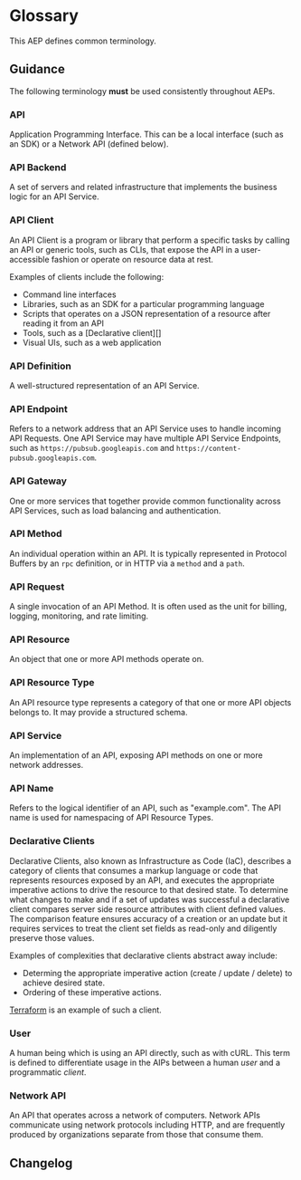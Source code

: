 # Glossary

This AEP defines common terminology.

## Guidance

The following terminology **must** be used consistently throughout AEPs.

### API

Application Programming Interface. This can be a local interface (such as an
SDK) or a Network API (defined below).

### API Backend

A set of servers and related infrastructure that implements the business logic
for an API Service.

### API Client

An API Client is a program or library that perform a specific tasks by calling
an API or generic tools, such as CLIs, that expose the API in a user-accessible
fashion or operate on resource data at rest.

Examples of clients include the following:

- Command line interfaces
- Libraries, such as an SDK for a particular programming language
- Scripts that operates on a JSON representation of a resource after reading it
  from an API
- Tools, such as a [Declarative client][]
- Visual UIs, such as a web application

### API Definition

A well-structured representation of an API Service.

### API Endpoint

Refers to a network address that an API Service uses to handle incoming API
Requests. One API Service may have multiple API Service Endpoints, such as
`https://pubsub.googleapis.com` and `https://content-pubsub.googleapis.com`.

### API Gateway

One or more services that together provide common functionality across API
Services, such as load balancing and authentication.

### API Method

An individual operation within an API. It is typically represented in Protocol
Buffers by an `rpc` definition, or in HTTP via a `method` and a `path`.

### API Request

A single invocation of an API Method. It is often used as the unit for billing,
logging, monitoring, and rate limiting.

### API Resource

An object that one or more API methods operate on.

### API Resource Type

An API resource type represents a category of that one or more API objects
belongs to. It may provide a structured schema.

### API Service

An implementation of an API, exposing API methods on one or more network
addresses.

### API Name

Refers to the logical identifier of an API, such as "example.com". The API name
is used for namespacing of API Resource Types.

### Declarative Clients

Declarative Clients, also known as Infrastructure as Code (IaC), describes a
category of clients that consumes a markup language or code that represents
resources exposed by an API, and executes the appropriate imperative actions to
drive the resource to that desired state. To determine what changes to make and
if a set of updates was successful a declarative client compares server side
resource attributes with client defined values. The comparison feature ensures
accuracy of a creation or an update but it requires services to treat the
client set fields as read-only and diligently preserve those values.

Examples of complexities that declarative clients abstract away include:

- Determing the appropriate imperative action (create / update / delete) to
  achieve desired state.
- Ordering of these imperative actions.

[Terraform][] is an example of such a client.

### User

A human being which is using an API directly, such as with cURL. This term is
defined to differentiate usage in the AIPs between a human _user_ and a
programmatic _client_.

### Network API

An API that operates across a network of computers. Network APIs communicate
using network protocols including HTTP, and are frequently produced by
organizations separate from those that consume them.

[Declarative clients]: #declarative-clients
[Terraform]: https://www.terraform.io/

## Changelog
